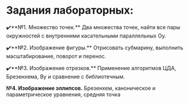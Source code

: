 # Задания лабораторных:

✔️**№1. Множество точек.** Два множества точек, найти все пары окружностей с внутренними касательными параллельных Oy.

✔️**№2. Изображение фигуры.** Отрисовать субмарину, выполнить масштабирование, поворот и перенос.

✔️**№3. Изображение отрезков.** Применение алгоритмов ЦДА, Брезенхема, Ву и сравнение с библиотечным.

**№4. Изображение эллипсов.** Брезенхем, каноническое и параметрическое уравнения, средняя точка
